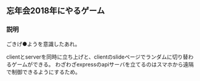 ## 忘年会2018年にやるゲーム

### 説明

ごきげ●ようを意識したあれ。

clientとserverを同時に立ち上げと、clientのslideページでランダムに切り替わるゲームができる。
わざわざexpressのapiサーバを立てるのはスマホから遠隔で制御できるようにするため。